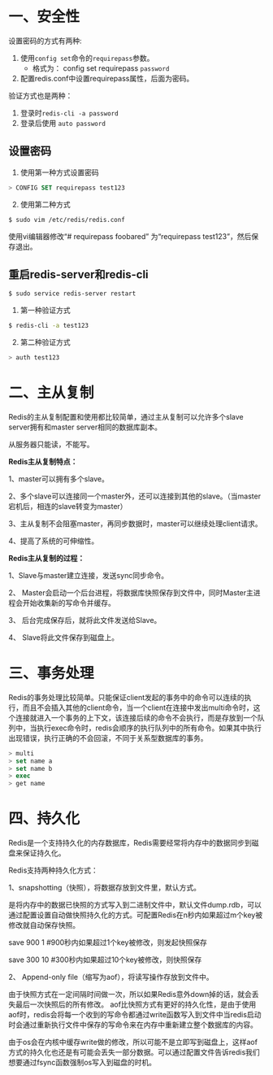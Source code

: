 # 一、安全性
设置密码的方式有两种:

1. 使用`config set`命令的`requirepass`参数。
    - 格式为： config set requirepass `password`
2. 配置redis.conf中设置requirepass属性，后面为密码。

验证方式也是两种：

1. 登录时`redis-cli -a password`
2. 登录后使用 `auto password`

## 设置密码

1. 使用第一种方式设置密码
```sql
> CONFIG SET requirepass test123
```

2. 使用第二种方式
```bash
$ sudo vim /etc/redis/redis.conf
```
使用vi编辑器修改“# requirepass foobared” 为“requirepass test123”，然后保存退出。

## 重启redis-server和redis-cli
```bash
$ sudo service redis-server restart
```

1. 第一种验证方式
```bash
$ redis-cli -a test123
```

2. 第二种验证方式
```sql
> auth test123
```

# 二、主从复制
Redis的主从复制配置和使用都比较简单，通过主从复制可以允许多个slave server拥有和master server相同的数据库副本。

从服务器只能读，不能写。

**Redis主从复制特点：**

1、master可以拥有多个slave。

2、多个slave可以连接同一个master外，还可以连接到其他的slave。（当master宕机后，相连的slave转变为master）

3、主从复制不会阻塞master，再同步数据时，master可以继续处理client请求。

4、提高了系统的可伸缩性。

**Redis主从复制的过程：**

1、Slave与master建立连接，发送sync同步命令。

2、 Master会启动一个后台进程，将数据库快照保存到文件中，同时Master主进程会开始收集新的写命令并缓存。

3、 后台完成保存后，就将此文件发送给Slave。

4、 Slave将此文件保存到磁盘上。

# 三、事务处理
Redis的事务处理比较简单。只能保证client发起的事务中的命令可以连续的执行，而且不会插入其他的client命令，当一个client在连接中发出multi命令时，这个连接就进入一个事务的上下文，该连接后续的命令不会执行，而是存放到一个队列中，当执行exec命令时，redis会顺序的执行队列中的所有命令。如果其中执行出现错误，执行正确的不会回滚，不同于关系型数据库的事务。

```sql
> multi
> set name a
> set name b
> exec
> get name
```

# 四、持久化
Redis是一个支持持久化的内存数据库，Redis需要经常将内存中的数据同步到磁盘来保证持久化。

Redis支持两种持久化方式：

1、snapshotting（快照），将数据存放到文件里，默认方式。

是将内存中的数据已快照的方式写入到二进制文件中，默认文件dump.rdb，可以通过配置设置自动做快照持久化的方式。可配置Redis在n秒内如果超过m个key被修改就自动保存快照。

save 900 1 #900秒内如果超过1个key被修改，则发起快照保存

save 300 10 #300秒内如果超过10个key被修改，则快照保存

2、 Append-only file（缩写为aof），将读写操作存放到文件中。

由于快照方式在一定间隔时间做一次，所以如果Redis意外down掉的话，就会丢失最后一次快照后的所有修改。
aof比快照方式有更好的持久化性，是由于使用aof时，redis会将每一个收到的写命令都通过write函数写入到文件中当redis启动时会通过重新执行文件中保存的写命令来在内存中重新建立整个数据库的内容。

由于os会在内核中缓存write做的修改，所以可能不是立即写到磁盘上，这样aof方式的持久化也还是有可能会丢失一部分数据。可以通过配置文件告诉redis我们想要通过fsync函数强制os写入到磁盘的时机。